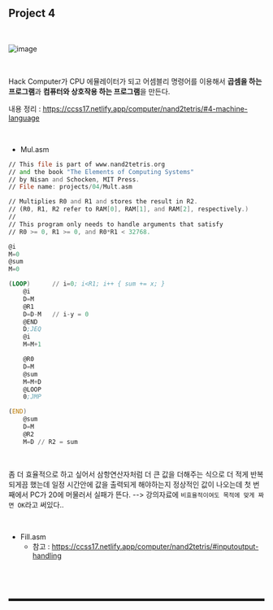 ## Project 4

<br>

![image](https://user-images.githubusercontent.com/52172169/208603151-72a08c21-51ba-406a-9179-7c6e0b706dbb.png)

<br>

Hack Computer가 CPU 에뮬레이터가 되고 어셈블리 명령어를 이용해서 **곱셈을 하는 프로그램**과 **컴퓨터와 상호작용 하는 프로그램**을 만든다.

내용 정리 : https://ccss17.netlify.app/computer/nand2tetris/#4-machine-language

<br>

+ Mul.asm

```asm
// This file is part of www.nand2tetris.org
// and the book "The Elements of Computing Systems"
// by Nisan and Schocken, MIT Press.
// File name: projects/04/Mult.asm

// Multiplies R0 and R1 and stores the result in R2.
// (R0, R1, R2 refer to RAM[0], RAM[1], and RAM[2], respectively.)
//
// This program only needs to handle arguments that satisfy
// R0 >= 0, R1 >= 0, and R0*R1 < 32768.

@i
M=0
@sum
M=0

(LOOP)      // i=0; i<R1; i++ { sum += x; }
    @i
    D=M
    @R1
    D=D-M   // i-y = 0
    @END
    D;JEQ
    @i
    M=M+1

    @R0
    D=M
    @sum
    M=M+D
    @LOOP
    0;JMP

(END)
    @sum
    D=M
    @R2
    M=D // R2 = sum
```

<br>

좀 더 효율적으로 하고 싶어서 삼항연산자처럼 더 큰 값을 더해주는 식으로 더 적게 반복되게끔 했는데 일정 시간안에 값을 출력되게 해야하는지 정상적인 값이 나오는데 첫 번째에서 PC가 20에 머물러서 실패가 뜬다. --> 강의자료에 ```비효율적이여도 목적에 맞게 짜면 OK```라고 써있다..

<br>

+ Fill.asm
  + 참고 : https://ccss17.netlify.app/computer/nand2tetris/#inputoutput-handling 

```asm

```

<br><br>
<hr style="border: 2px solid;">
<br><br>
